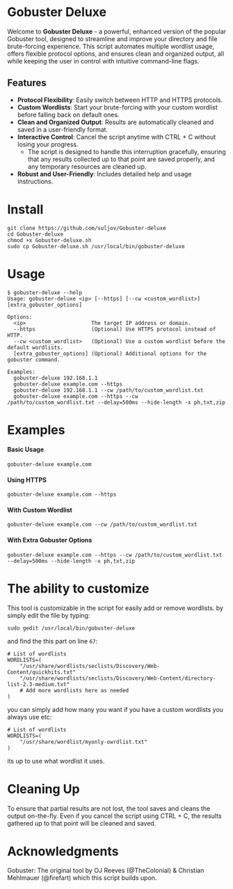 # Gobuster Deluxe

Welcome to **Gobuster Deluxe** - a powerful, enhanced version of the popular Gobuster tool, designed to streamline and improve your directory and file brute-forcing experience. This script automates multiple wordlist usage, offers flexible protocol options, and ensures clean and organized output, all while keeping the user in control with intuitive command-line flags.

## Features

- **Protocol Flexibility**: Easily switch between HTTP and HTTPS protocols.
- **Custom Wordlists**: Start your brute-forcing with your custom wordlist before falling back on default ones.
- **Clean and Organized Output**: Results are automatically cleaned and saved in a user-friendly format.
- **Interactive Control**: Cancel the script anytime with CTRL + C without losing your progress.
  - The script is designed to handle this interruption gracefully, ensuring that any results collected up to that point are saved properly, and any temporary resources are cleaned up.
- **Robust and User-Friendly**: Includes detailed help and usage instructions.


# Install

```
git clone https://github.com/suljov/Gobuster-deluxe
cd Gobuster-deluxe
chmod +x Gobuster-deluxe.sh
sudo cp Gobuster-deluxe.sh /usr/local/bin/gobuster-deluxe 
```

# Usage

```
$ gobuster-deluxe --help
Usage: gobuster-deluxe <ip> [--https] [--cw <custom_wordlist>] [extra_gobuster_options]

Options:
  <ip>                     The target IP address or domain.
  --https                  (Optional) Use HTTPS protocol instead of HTTP.
  --cw <custom_wordlist>   (Optional) Use a custom wordlist before the default wordlists.
  [extra_gobuster_options] (Optional) Additional options for the gobuster command.

Examples:
  gobuster-deluxe 192.168.1.1
  gobuster-deluxe example.com --https
  gobuster-deluxe 192.168.1.1 --cw /path/to/custom_wordlist.txt
  gobuster-deluxe example.com --https --cw /path/to/custom_wordlist.txt --delay=500ms --hide-length -x ph,txt,zip
```

# Examples

#### Basic Usage
```
gobuster-deluxe example.com
```
#### Using HTTPS
```
gobuster-deluxe example.com --https
```
#### With Custom Wordlist
```
gobuster-deluxe example.com --cw /path/to/custom_wordlist.txt
```
#### With Extra Gobuster Options
```
gobuster-deluxe example.com --https --cw /path/to/custom_wordlist.txt --delay=500ms --hide-length -x ph,txt,zip
```
# The ability to customize
This tool is customizable in the script for easily add or remove wordlists. 
by simply edit the file by typing:
```
sudo gedit /usr/local/bin/gobuster-deluxe
```
and find the this part on line `67`:
```
# List of wordlists
WORDLISTS=(
    "/usr/share/wordlists/seclists/Discovery/Web-Content/quickhits.txt"
    "/usr/share/wordlists/seclists/Discovery/Web-Content/directory-list-2.3-medium.txt"
    # Add more wordlists here as needed
)
```
you can simply add how many you want if you have a custom wordlists you always use etc:
```
# List of wordlists
WORDLISTS=(
    "/usr/share/wordlist/myonly-owrdlist.txt"
)
```
its up to use what wordlist it uses. 


# Cleaning Up
To ensure that partial results are not lost, the tool saves and cleans the output on-the-fly. Even if you cancel the script using CTRL + C, the results gathered up to that point will be cleaned and saved.



# Acknowledgments
Gobuster: The original tool by OJ Reeves (@TheColonial) & Christian Mehlmauer (@firefart) which this script builds upon.




